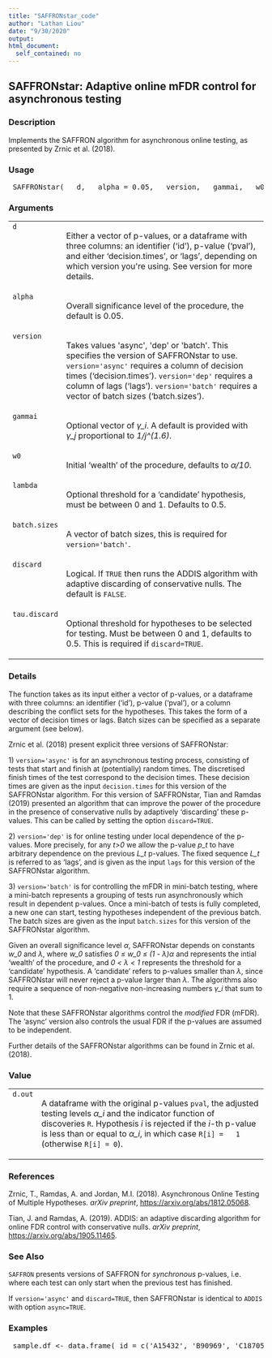 ```yaml
---
title: "SAFFRONstar_code"
author: "Lathan Liou"
date: "9/30/2020"
output: 
html_document:
  self_contained: no
---
```





 
<h2>SAFFRONstar: Adaptive online mFDR control for asynchronous testing</h2>  <h3>Description</h3>  <p>Implements the SAFFRON algorithm for asynchronous online testing, as presented by Zrnic et al. (2018). </p>   <h3>Usage</h3>  <pre> SAFFRONstar(   d,   alpha = 0.05,   version,   gammai,   w0,   lambda = 0.5,   batch.sizes,   discard = FALSE,   tau.discard = 0.5 ) </pre>   <h3>Arguments</h3>  <table summary="R argblock"> <tr valign="top"><td><code>d</code></td> <td> <p>Either a vector of p-values, or a dataframe with three columns: an identifier (&lsquo;id&rsquo;),  p-value (&lsquo;pval&rsquo;), and either  &lsquo;decision.times&rsquo;, or &lsquo;lags&rsquo;, depending on which version you're using. See version for more details.</p> </td></tr> <tr valign="top"><td><code>alpha</code></td> <td> <p>Overall significance level of the procedure, the default is 0.05.</p> </td></tr> <tr valign="top"><td><code>version</code></td> <td> <p>Takes values 'async', 'dep' or 'batch'. This specifies the version of SAFFRONstar to use. <code>version='async'</code> requires a  column of decision times (&lsquo;decision.times&rsquo;). <code>version='dep'</code> requires a column of lags (&lsquo;lags&rsquo;). <code>version='batch'</code> requires a vector of batch sizes (&lsquo;batch.sizes&rsquo;).</p> </td></tr> <tr valign="top"><td><code>gammai</code></td> <td> <p>Optional vector of <i>&gamma;_i</i>. A default is provided with <i>&gamma;_j</i> proportional to <i>1/j^(1.6)</i>.</p> </td></tr> <tr valign="top"><td><code>w0</code></td> <td> <p>Initial &lsquo;wealth&rsquo; of the procedure, defaults to <i>&alpha;/10</i>.</p> </td></tr> <tr valign="top"><td><code>lambda</code></td> <td> <p>Optional threshold for a &lsquo;candidate&rsquo; hypothesis, must be between 0 and 1. Defaults to 0.5.</p> </td></tr> <tr valign="top"><td><code>batch.sizes</code></td> <td> <p>A vector of batch sizes, this is required for <code>version='batch'</code>.</p> </td></tr> <tr valign="top"><td><code>discard</code></td> <td> <p>Logical. If <code>TRUE</code> then runs the ADDIS algorithm with adaptive discarding of conservative nulls. The default is <code>FALSE</code>.</p> </td></tr> <tr valign="top"><td><code>tau.discard</code></td> <td> <p>Optional threshold for hypotheses to be selected for testing. Must be between 0 and 1, defaults to 0.5. This is required if <code>discard=TRUE</code>.</p> </td></tr> </table>   <h3>Details</h3>  <p>The function takes as its input either a vector of p-values, or a dataframe with three columns: an identifier (&lsquo;id&rsquo;), p-value (&lsquo;pval&rsquo;), or a column describing the conflict sets for the hypotheses.  This takes the form of a vector of decision times or lags. Batch sizes can be  specified as a separate argument (see below). </p> <p>Zrnic et al. (2018) present explicit three versions of SAFFRONstar: </p> <p>1) <code>version='async'</code> is for an asynchronous testing process, consisting of tests that start and finish at (potentially) random times. The discretised finish times of the test correspond to the decision times. These decision times are given as the input <code>decision.times</code> for this version of the SAFFRONstar algorithm. For this version of SAFFRONstar, Tian and Ramdas (2019) presented an algorithm that can improve the power of the procedure in the presence of conservative nulls by adaptively &lsquo;discarding&rsquo; these p-values. This can be called by setting the option <code>discard=TRUE</code>. </p> <p>2) <code>version='dep'</code> is for online testing under local dependence of the p-values. More precisely, for any <i>t&gt;0</i> we allow the p-value <i>p_t</i> to have arbitrary dependence on the previous <i>L_t</i> p-values. The fixed sequence <i>L_t</i> is referred to as &lsquo;lags&rsquo;, and is given as the input <code>lags</code> for this version of the SAFFRONstar algorithm. </p> <p>3) <code>version='batch'</code> is for controlling the mFDR in mini-batch testing, where a mini-batch represents a grouping of tests run asynchronously which result in dependent p-values. Once a mini-batch of tests is fully completed, a new one can start, testing hypotheses independent of the previous batch. The batch sizes are given as the input <code>batch.sizes</code> for this version of the SAFFRONstar algorithm. </p> <p>Given an overall significance level <i>&alpha;</i>, SAFFRONstar depends on constants <i>w_0</i> and <i>&lambda;</i>, where <i>w_0</i> satisfies <i>0 &le; w_0 &le; (1 - &lambda;)&alpha;</i> and represents the intial &lsquo;wealth&rsquo; of the procedure, and <i>0 &lt; &lambda; &lt; 1</i> represents the threshold for a &lsquo;candidate&rsquo; hypothesis. A &lsquo;candidate&rsquo; refers to p-values smaller than <i>&lambda;</i>, since SAFFRONstar will never reject a p-value larger than <i>&lambda;</i>. The algorithms also require a sequence of non-negative non-increasing numbers <i>&gamma;_i</i> that sum to 1. </p> <p>Note that these SAFFRONstar algorithms control the <em>modified</em> FDR (mFDR). The &lsquo;async&rsquo; version also controls the usual FDR if the p-values are assumed to be independent. </p> <p>Further details of the SAFFRONstar algorithms can be found in Zrnic et al. (2018). </p>   <h3>Value</h3>  <table summary="R valueblock"> <tr valign="top"><td><code>d.out</code></td> <td> <p>A dataframe with the original p-values <code>pval</code>, the adjusted testing levels <i>&alpha;_i</i> and the indicator function of discoveries <code>R</code>. Hypothesis <i>i</i> is rejected if the <i>i</i>-th p-value is less than or equal to <i>&alpha;_i</i>, in which case <code>R[i] =   1</code>  (otherwise <code>R[i] = 0</code>).</p> </td></tr> </table>   <h3>References</h3>  <p>Zrnic, T., Ramdas, A. and Jordan, M.I. (2018). Asynchronous Online Testing of Multiple Hypotheses. <em>arXiv preprint</em>, <a href="https://arxiv.org/abs/1812.05068">https://arxiv.org/abs/1812.05068</a>. </p> <p>Tian, J. and Ramdas, A. (2019). ADDIS: an adaptive discarding algorithm for online FDR control with conservative nulls. <em>arXiv preprint</em>, <a href="https://arxiv.org/abs/1905.11465">https://arxiv.org/abs/1905.11465</a>. </p>   <h3>See Also</h3>  <p><code>SAFFRON</code> presents versions of SAFFRON for <em>synchronous</em> p-values, i.e. where each test can only start when the previous test has finished. </p> <p>If <code>version='async'</code> and <code>discard=TRUE</code>, then SAFFRONstar is identical to <code>ADDIS</code> with option <code>async=TRUE</code>. </p>   <h3>Examples</h3>  <pre> sample.df &lt;- data.frame( id = c('A15432', 'B90969', 'C18705', 'B49731', 'E99902',     'C38292', 'A30619', 'D46627', 'E29198', 'A41418',     'D51456', 'C88669', 'E03673', 'A63155', 'B66033'), pval = c(2.90e-08, 0.06743, 0.01514, 0.08174, 0.00171,         3.60e-05, 0.79149, 0.27201, 0.28295, 7.59e-08,         0.69274, 0.30443, 0.00136, 0.72342, 0.54757), decision.times = seq_len(15) + 1)  SAFFRONstar(sample.df, version='async')  sample.df2 &lt;- data.frame( id = c('A15432', 'B90969', 'C18705', 'B49731', 'E99902',     'C38292', 'A30619', 'D46627', 'E29198', 'A41418',     'D51456', 'C88669', 'E03673', 'A63155', 'B66033'), pval = c(2.90e-08, 0.06743, 0.01514, 0.08174, 0.00171,         3.60e-05, 0.79149, 0.27201, 0.28295, 7.59e-08,         0.69274, 0.30443, 0.00136, 0.72342, 0.54757), lags = rep(1,15))  SAFFRONstar(sample.df2, version='dep')  sample.df3 &lt;- data.frame( id = c('A15432', 'B90969', 'C18705', 'B49731', 'E99902',     'C38292', 'A30619', 'D46627', 'E29198', 'A41418',     'D51456', 'C88669', 'E03673', 'A63155', 'B66033'), pval = c(2.90e-08, 0.06743, 0.01514, 0.08174, 0.00171,         3.60e-05, 0.79149, 0.27201, 0.28295, 7.59e-08,         0.69274, 0.30443, 0.00136, 0.72342, 0.54757))  SAFFRONstar(sample.df3, version='batch', batch.sizes = c(4,6,5))  </pre>   </body></html> 
